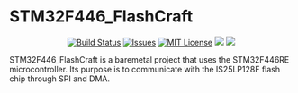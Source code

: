 # STM32F446_FlashCraft

<p align="center">
    <a href="https://github.com/imahjoub/STM32F446_FlashCraft/actions">
        <img src="https://github.com/imahjoub/STM32F446_FlashCraft/actions/workflows/STM32F446_FlashCraft.yml/badge.svg" alt="Build Status"></a>    
    <a href="https://github.com/imahjoub/STM32F446_FlashCraft/issues">
        <img src="https://custom-icon-badges.herokuapp.com/github/issues-raw/imahjoub/STM32F446_FlashCraft?logo=github" alt="Issues" /></a>
    <a href="https://github.com/imahjoub/STM32F446_FlashCraft/blob/main/LICENSE">
        <img src="https://img.shields.io/badge/License-MIT-yellow.svg" alt="MIT License"></a>
    <a href="https://github.com/imahjoub/STM32F446_FlashCraft" alt="GitHub code size in bytes">
        <img src="https://img.shields.io/github/languages/code-size/imahjoub/STM32F446_FlashCraft" /></a>
    <a href="https://github.com/imahjoub/STM32F446_FlashCraft" alt="Activity">
        <img src="https://img.shields.io/github/commit-activity/y/imahjoub/STM32F446_FlashCraft" /></a>
</p>

STM32F446_FlashCraft is a baremetal project that uses the STM32F446RE microcontroller. Its purpose is to communicate with the IS25LP128F flash chip through SPI and DMA.
